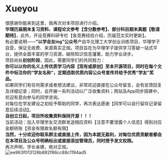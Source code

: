 # Xueyou
很感谢你能来到这里，我再次对本项目进行介绍。  
**华理历届期末复习资料、课程论文参考【含分数参考】、部分科目期末真题【敬请期待】**，此外，开设竞赛科研专栏【各竞赛经验介绍，历届范文实时更新】。  
有必要说明——**“以学会友ing”公众号**产自华北理工大学创业训练项目，华理学子自营，保证无收费、来源真实正规。项目旨在为华理学子提供学习答疑一站式平台，提供全面丰富的学习资源，破除知识信息藩篱，助力学业进步。  
项目尚处**初创阶段**，因此，需要同学们的共同努力：  
**你可以以你的名义上传优质学习内容【现有或原创】至本开源项目，同时在每个文件中标注你的“学友名称”，定期选取优质内容公众号宣传并给予优秀“学友”奖品。**  
如果同学们有任何需求或者想法建议，非常欢迎直接在公众号留言，会有反馈回复及详细记录；同时，会开展一系列活动以广泛收集资料；网站及App同步搭建中，欢迎有意向参与的同学咨询。  
对每位在学友建设之初给予帮助的同学，再次表达感谢【同学可以自行留存记录留意后续活动】。  
**自创立日起，项目所收集资料保持开源！！！**  
当前活动：加入华理学友交流群发送相应资料【注意不要泄露个人信息】得到对应金额转账【资金有限故名额有限】  
**当然，十分欢迎你联系群主或直接上传，因为本就无盈利，对每位优质贡献者都会在本项目及公众号明确标出或直接添加管理员，同时授予发文权限。**  
再次声明，学长亲建，绝对正规。  
![ee963f013126b892f86cc88c1194ad5](https://github.com/user-attachments/assets/deb97025-dd8f-4912-bee3-83d94c8aacd8)


